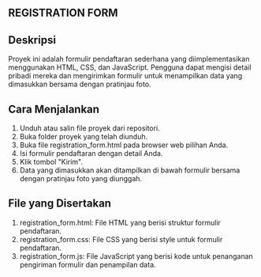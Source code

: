 ## REGISTRATION FORM

## Deskripsi
Proyek ini adalah formulir pendaftaran sederhana yang diimplementasikan menggunakan HTML, CSS, dan JavaScript. 
Pengguna dapat mengisi detail pribadi mereka dan mengirimkan formulir untuk menampilkan data yang dimasukkan bersama dengan pratinjau foto.

## Cara Menjalankan
1. Unduh atau salin file proyek dari repositori.
2. Buka folder proyek yang telah diunduh.
3. Buka file registration_form.html pada browser web pilihan Anda.
4. Isi formulir pendaftaran dengan detail Anda.
5. Klik tombol "Kirim".
6. Data yang dimasukkan akan ditampilkan di bawah formulir bersama dengan pratinjau foto yang diunggah.

## File yang Disertakan
1. registration_form.html: File HTML yang berisi struktur formulir pendaftaran.
2. registration_form.css: File CSS yang berisi style untuk formulir pendaftaran.
3. registration_form.js: File JavaScript yang berisi kode untuk penanganan pengiriman formulir dan penampilan data.
